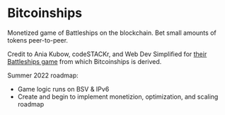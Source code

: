 # Bitcoinships

Monetized game of Battleships on the blockchain. Bet small amounts of tokens peer-to-peer.

Credit to Ania Kubow, codeSTACKr, and Web Dev Simplified for [their Battleships game](https://github.com/kubowania/battleships) from which Bitcoinships is derived.

Summer 2022 roadmap: 

* Game logic runs on BSV & IPv6
* Create and begin to implement monetizion, optimization, and scaling roadmap

